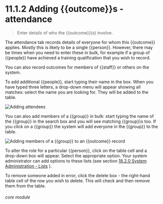 # 11.1.2    Adding {{outcome}}s - attendance

> Enter details of who the {{outcome}}(s) involve. 

The attendance tab records details of everyone for whom this {{outcome}} applies. Mostly this is likely to be a single {{person}}. However, there may be times when you need to enter these in bulk, for example if a group of {{people}} have achieved a training qualification that you wish to record. 

You can also record outcomes for members of {{staff}} or others on the system.

To add additional {{people}}, start typing their name in the box. When you have typed three letters, a drop-down menu will appear showing all matches: select the name you are looking for. They will be added to the table.

![Adding attendees]({{imgpath}}76a.png)

You can also add members of a {{group}} in bulk: start typing the name of the {{group}} in the search box and you will see matching {{group}}s too. If you click on a {{group}} the system will add everyone in the {{group}} to the table.

![Adding members of a {{group}} to an {{outcome}} record]({{imgpath}}76b.png)

To alter the role for a particular {{person}}, click on the table cell and a drop-down box will appear. Select the appropriate option. Your system administrator can add options to these lists (see section [18.2.0  System Administration - Lists](/help/index/v/{{version}}/p/18.2.0) ).

To remove someone added in error, click the delete box - the right-hand table cell of the row you wish to delete. This will check and then remove them from the table. 

###### core module


